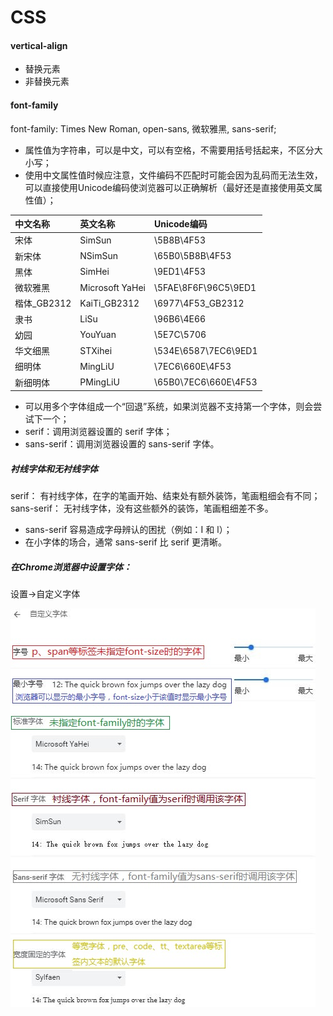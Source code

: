 # CSS

#### vertical-align


* 替换元素
* 非替换元素



#### font-family

font-family: Times New Roman, open-sans, 微软雅黑, sans-serif;

* 属性值为字符串，可以是中文，可以有空格，不需要用括号括起来，不区分大小写；
* 使用中文属性值时候应注意，文件编码不匹配时可能会因为乱码而无法生效，可以直接使用Unicode编码使浏览器可以正确解析（最好还是直接使用英文属性值）；

|中文名称|英文名称|Unicode编码|
|:---|:---|:---|
|宋体|SimSun|\5B8B\4F53|
|新宋体|NSimSun|\65B0\5B8B\4F53|
|黑体|SimHei|\9ED1\4F53|
|微软雅黑|Microsoft YaHei|\5FAE\8F6F\96C5\9ED1|
|楷体\_GB2312|KaiTi\_GB2312|\6977\4F53\_GB2312|
|隶书|LiSu|\96B6\4E66|
|幼园|YouYuan|\5E7C\5706|
|华文细黑|STXihei|\534E\6587\7EC6\9ED1|
|细明体|MingLiU|\7EC6\660E\4F53|
|新细明体|PMingLiU|\65B0\7EC6\660E\4F53|

* 可以用多个字体组成一个“回退”系统，如果浏览器不支持第一个字体，则会尝试下一个；
* serif：调用浏览器设置的 serif 字体；
* sans-serif：调用浏览器设置的 sans-serif 字体。


##### 衬线字体和无衬线字体

serif： 有衬线字体，在字的笔画开始、结束处有额外装饰，笔画粗细会有不同；
sans-serif： 无衬线字体，没有这些额外的装饰，笔画粗细差不多。

* sans-serif 容易造成字母辨认的困扰（例如：I 和 l）；
* 在小字体的场合，通常 sans-serif 比 serif 更清晰。


##### 在Chrome浏览器中设置字体：

设置->自定义字体

![Chrome浏览器中自定义字体](../../images/fe_css_font_family.jpg)